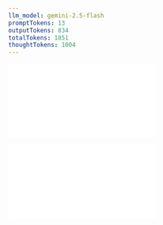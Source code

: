 ```yaml
---
llm_model: gemini-2.5-flash
promptTokens: 13
outputTokens: 834
totalTokens: 1851
thoughtTokens: 1004
---
```


![@](steps/prompt.af05e92d.md)

![@](steps/response.2239c5cd.md)
